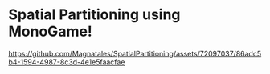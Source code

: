 # Spatial Partitioning using MonoGame!

https://github.com/Magnatales/SpatialPartitioning/assets/72097037/86adc5b4-1594-4987-8c3d-4e1e5faacfae




